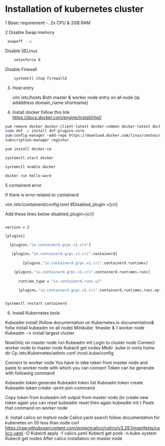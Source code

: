 
# Installation of kubernetes cluster 

1 Basic requirement -. 2x CPU & 2GB RAM

2 Disable Swap memory
   
   ``` bash 
   	swapoff --a
```

Disable SELinux

``` bash 
    setenforce 0
```
Disable Firewall
```bash 
	systemctl stop firewalld
```
3) Host entry

  	vim /etc/hosts
	Both master & worker node entry on all node
	{ip addddress domain_name  shortname}
                            
4) Install docker
follow this link
https://docs.docker.com/engine/install/rhel/

```bash 
yum remove docker docker-client-latest docker-common docker-latest docker-latest-logrotate  docker-engine podman runc
sudo dnf -y install dnf-plugins-core
yum-config-manager –add-repo https://download.docker.com/linux/centos/docker-ce.repo
subscription-manager register

yum install docker-ce

systemctl start docker

systemctl enable docker

docker run hello-word
```
5 containerd error

If there is error related to containerd 

vim /etc/containerd/config.toml
#Disabled_plugin =[cri]

Add these  lines below disabled_plugin=[cri]

``` bash 

version = 2

[plugins]

  [plugins."io.containerd.grpc.v1.cri"]

   [plugins."io.containerd.grpc.v1.cri".containerd]
   
        [plugins."io.containerd.grpc.v1.cri".containerd.runtimes]

	[plugins."io.containerd.grpc.v1.cri".containerd.runtimes.runc]
        
	  runtime_type = "io.containerd.runc.v2"
          
	  [plugins."io.containerd.grpc.v1.cri".containerd.runtimes.runc.options]

```
``` bash

Systemctl restart containerd
```

6) Install Kubernetes tools

Kubeadm install  (follow documentation on Kubernetes.io documentation& follw install kubeadm on all node)
Minikube: 1master & 1 worker node
Kubeadm --> install largest cluster

NowOnly on master node run 
Kubeadm init
Login to cluster node
Connect worker node to master node
Kubectl get nodes
Mkdir .kube in roots home dir 
Cp /etc/Kubernetes/admin.conf /root/.kube/config

Connect to worker node 
You have to take token from master node and paste to worker node with which you can connect 
Token can be generate with following command

Kubeadm token generate 
Kubeadm token list 
Kubeadm token create 
Kubeadm token create –print-join-command

Copy token from kudeadm init output from master node (to create new token again you can reset kubeadm reset then again kubeadm init )
Paste that command on worker node 

4: install calico on matsre node
   Calico.yaml search follow documentation for  kubenetes on 50 less than node 
 curl https://raw.githubusercontent.com/projectcalico/calico/v3.29.1/manifests/calico.yaml -O
Kubectl apply -f calico.yaml
Kubectl get pods -n kube-system
Kubectl get nodes 
After calico installation on master node





